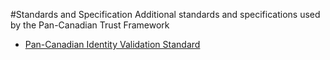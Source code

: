 #Standards and Specification
Additional standards and specifications used by the Pan-Canadian Trust Framework
* [Pan-Canadian Identity Validation Standard](https://docs.google.com/document/d/1GW-5J4Ez7KqkLqfPQqEJQnxr4ZnKPLjAoifLVPhKt0g/edit?usp=sharing)
